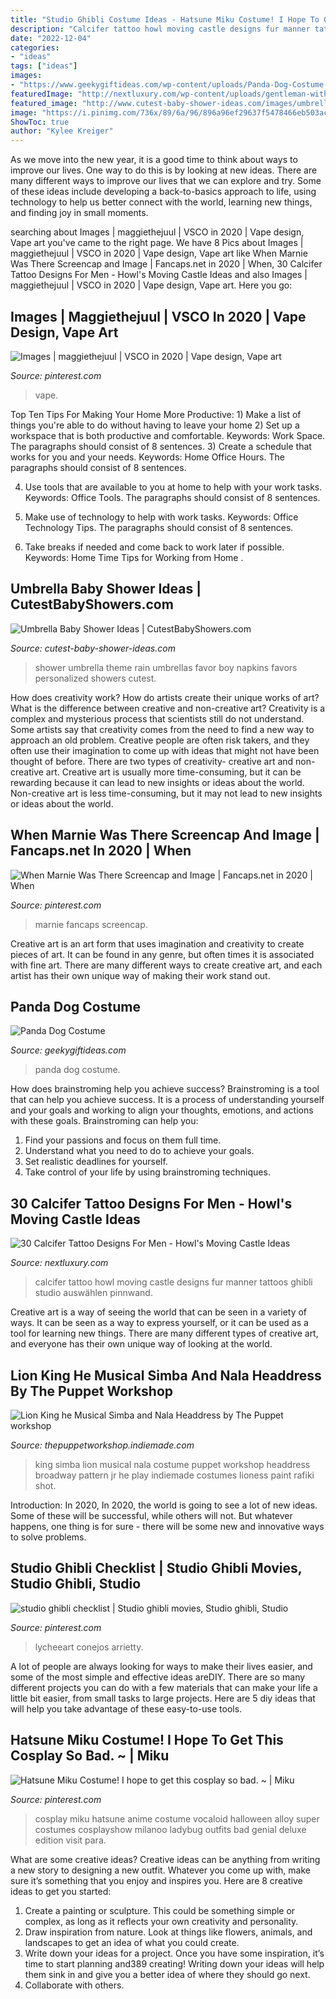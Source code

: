 ```yaml
---
title: "Studio Ghibli Costume Ideas - Hatsune Miku Costume! I Hope To Get This Cosplay So Bad. ~"
description: "Calcifer tattoo howl moving castle designs fur manner tattoos ghibli studio auswählen pinnwand"
date: "2022-12-04"
categories:
- "ideas"
tags: ["ideas"]
images:
- "https://www.geekygiftideas.com/wp-content/uploads/Panda-Dog-Costume-1.jpg"
featuredImage: "http://nextluxury.com/wp-content/uploads/gentleman-with-calcifer-tattoo.jpg"
featured_image: "http://www.cutest-baby-shower-ideas.com/images/umbrellafavoridea.jpg"
image: "https://i.pinimg.com/736x/89/6a/96/896a96ef29637f5478466eb503ac8b0f.jpg"
ShowToc: true
author: "Kylee Kreiger"
---
```



As we move into the new year, it is a good time to think about ways to improve our lives. One way to do this is by looking at new ideas. There are many different ways to improve our lives that we can explore and try. Some of these ideas include developing a back-to-basics approach to life, using technology to help us better connect with the world, learning new things, and finding joy in small moments.

	

		
searching about Images | maggiethejuul | VSCO in 2020 | Vape design, Vape art you've came to the right page. We have 8 Pics about Images | maggiethejuul | VSCO in 2020 | Vape design, Vape art like When Marnie Was There Screencap and Image | Fancaps.net in 2020 | When, 30 Calcifer Tattoo Designs For Men - Howl&#039;s Moving Castle Ideas and also Images | maggiethejuul | VSCO in 2020 | Vape design, Vape art. Here you go:
		
    
## Images | Maggiethejuul | VSCO In 2020 | Vape Design, Vape Art

<img loading=lazy src="https://i.pinimg.com/736x/d0/68/e1/d068e15da31c155fdaa0c0e5b336679d.jpg" onerror="this.onerror=null;this.src='https://tse2.mm.bing.net/th?id=OIP.c37nrTAlE4s42YWpjSHSzgHaJ3&amp;pid=15.1';" alt="Images | maggiethejuul | VSCO in 2020 | Vape design, Vape art">

_Source: pinterest.com_

>vape. 

	

Top Ten Tips For Making Your Home More Productive: 1) Make a list of things you're able to do without having to leave your home
2) Set up a workspace that is both productive and comfortable. Keywords: Work Space. The paragraphs should consist of 8 sentences.
3) Create a schedule that works for you and your needs. Keywords: Home Office Hours. The paragraphs should consist of 8 sentences.

4) Use tools that are available to you at home to help with your work tasks. Keywords: Office Tools. The paragraphs should consist of 8 sentences.

5) Make use of technology to help with work tasks. Keywords: Office Technology Tips. The paragraphs should consist of 8 sentences.

6) Take breaks if needed and come back to work later if possible. Keywords: Home Time Tips for Working from Home .

    
## Umbrella Baby Shower Ideas | CutestBabyShowers.com

<img loading=lazy src="http://www.cutest-baby-shower-ideas.com/images/umbrellafavoridea.jpg" onerror="this.onerror=null;this.src='https://tse4.mm.bing.net/th?id=OIP.kRZaP9AEfyiBNnG1qDOZdgAAAA&amp;pid=15.1';" alt="Umbrella Baby Shower Ideas | CutestBabyShowers.com">

_Source: cutest-baby-shower-ideas.com_

>shower umbrella theme rain umbrellas favor boy napkins favors personalized showers cutest. 

	

How does creativity work? How do artists create their unique works of art? What is the difference between creative and non-creative art?
Creativity is a complex and mysterious process that scientists still do not understand. Some artists say that creativity comes from the need to find a new way to approach an old problem. Creative people are often risk takers, and they often use their imagination to come up with ideas that might not have been thought of before. There are two types of creativity- creative art and non-creative art. Creative art is usually more time-consuming, but it can be rewarding because it can lead to new insights or ideas about the world. Non-creative art is less time-consuming, but it may not lead to new insights or ideas about the world.

    
## When Marnie Was There Screencap And Image | Fancaps.net In 2020 | When

<img loading=lazy src="https://i.pinimg.com/736x/70/cf/61/70cf61167634c329ff0c407d4d646ac4.jpg" onerror="this.onerror=null;this.src='https://tse4.mm.bing.net/th?id=OIP.eI5BWMVcyNlSfa_y4U_MOQHaEK&amp;pid=15.1';" alt="When Marnie Was There Screencap and Image | Fancaps.net in 2020 | When">

_Source: pinterest.com_

>marnie fancaps screencap. 

	

Creative art is an art form that uses imagination and creativity to create pieces of art. It can be found in any genre, but often times it is associated with fine art. There are many different ways to create creative art, and each artist has their own unique way of making their work stand out.

    
## Panda Dog Costume

<img loading=lazy src="https://www.geekygiftideas.com/wp-content/uploads/Panda-Dog-Costume-1.jpg" onerror="this.onerror=null;this.src='https://tse1.mm.bing.net/th?id=OIP.y-PR5JClWphBtQi72u4ehAHaE8&amp;pid=15.1';" alt="Panda Dog Costume">

_Source: geekygiftideas.com_

>panda dog costume. 

	

How does brainstroming help you achieve success?
Brainstroming is a tool that can help you achieve success. It is a process of understanding yourself and your goals and working to align your thoughts, emotions, and actions with these goals. Brainstroming can help you: 
1. Find your passions and focus on them full time.
2. Understand what you need to do to achieve your goals.
3. Set realistic deadlines for yourself.
4. Take control of your life by using brainstroming techniques.

    
## 30 Calcifer Tattoo Designs For Men - Howl&#039;s Moving Castle Ideas

<img loading=lazy src="http://nextluxury.com/wp-content/uploads/gentleman-with-calcifer-tattoo.jpg" onerror="this.onerror=null;this.src='https://tse2.mm.bing.net/th?id=OIP._SfUpjfhah1b5nbKKZrC6gHaHa&amp;pid=15.1';" alt="30 Calcifer Tattoo Designs For Men - Howl&#039;s Moving Castle Ideas">

_Source: nextluxury.com_

>calcifer tattoo howl moving castle designs fur manner tattoos ghibli studio auswählen pinnwand. 

	

Creative art is a way of seeing the world that can be seen in a variety of ways. It can be seen as a way to express yourself, or it can be used as a tool for learning new things. There are many different types of creative art, and everyone has their own unique way of looking at the world.

    
## Lion King He Musical Simba And Nala Headdress By The Puppet Workshop

<img loading=lazy src="http://thepuppetworkshop.indiemade.com/sites/thepuppetworkshop.indiemade.com/files/imagecache/im_clientsite_og_image/img_00181.jpg" onerror="this.onerror=null;this.src='https://tse4.mm.bing.net/th?id=OIP.RXEn6iiPL10UWAeVqQyVXQHaNM&amp;pid=15.1';" alt="Lion King he Musical Simba and Nala Headdress by The Puppet workshop">

_Source: thepuppetworkshop.indiemade.com_

>king simba lion musical nala costume puppet workshop headdress broadway pattern jr he play indiemade costumes lioness paint rafiki shot. 

	

Introduction: In 2020,
In 2020, the world is going to see a lot of new ideas. Some of these will be successful, while others will not. But whatever happens, one thing is for sure - there will be some new and innovative ways to solve problems.

    
## Studio Ghibli Checklist | Studio Ghibli Movies, Studio Ghibli, Studio

<img loading=lazy src="https://i.pinimg.com/736x/89/6a/96/896a96ef29637f5478466eb503ac8b0f.jpg" onerror="this.onerror=null;this.src='https://tse2.mm.bing.net/th?id=OIP.bTH-2lN5B62ulpjtUG9cawHaNK&amp;pid=15.1';" alt="studio ghibli checklist | Studio ghibli movies, Studio ghibli, Studio">

_Source: pinterest.com_

>lycheeart conejos arrietty. 

	

A lot of people are always looking for ways to make their lives easier, and some of the most simple and effective ideas areDIY. There are so many different projects you can do with a few materials that can make your life a little bit easier, from small tasks to large projects. Here are 5 diy ideas that will help you take advantage of these easy-to-use tools.

    
## Hatsune Miku Costume! I Hope To Get This Cosplay So Bad. ~ | Miku

<img loading=lazy src="https://i.pinimg.com/736x/e4/81/29/e481294bb388ba27468ced5bf6b5e7e4--hatsune-miku-to-get.jpg" onerror="this.onerror=null;this.src='https://tse2.mm.bing.net/th?id=OIP.LhfpqDiWlJILzuYZu66jfwAAAA&amp;pid=15.1';" alt="Hatsune Miku Costume! I hope to get this cosplay so bad. ~ | Miku">

_Source: pinterest.com_

>cosplay miku hatsune anime costume vocaloid halloween alloy super costumes cosplayshow milanoo ladybug outfits bad genial deluxe edition visit para. 

	

What are some creative ideas?
Creative ideas can be anything from writing a new story to designing a new outfit. Whatever you come up with, make sure it’s something that you enjoy and inspires you. Here are 8 creative ideas to get you started: 
1) Create a painting or sculpture. This could be something simple or complex, as long as it reflects your own creativity and personality. 
2) Draw inspiration from nature. Look at things like flowers, animals, and landscapes to get an idea of what you could create. 
3) Write down your ideas for a project. Once you have some inspiration, it’s time to start planning and389 creating! Writing down your ideas will help them sink in and give you a better idea of where they should go next. 
4) Collaborate with others.

